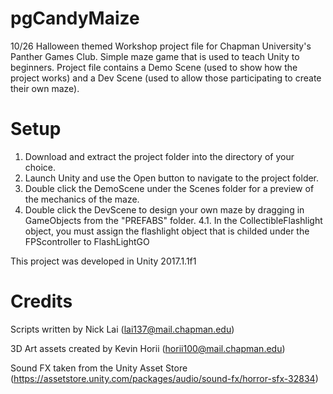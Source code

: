 # pgCandyMaize
10/26 Halloween themed Workshop project file for Chapman University's Panther Games Club. Simple maze game that is used to teach Unity to beginners. Project file contains a Demo Scene (used to show how the project works) and a Dev Scene (used to allow those participating to create their own maze).

# Setup
1. Download and extract the project folder into the directory of your choice.
2. Launch Unity and use the Open button to navigate to the project folder.
3. Double click the DemoScene under the Scenes folder for a preview of the mechanics of the maze.
4. Double click the DevScene to design your own maze by dragging in GameObjects from the "PREFABS" folder.
  4.1. In the CollectibleFlashlight object, you must assign the flashlight object that is childed under the FPScontroller to FlashLightGO

This project was developed in Unity 2017.1.1f1

# Credits
Scripts written by Nick Lai (lai137@mail.chapman.edu)

3D Art assets created by Kevin Horii (horii100@mail.chapman.edu)

Sound FX taken from the Unity Asset Store (https://assetstore.unity.com/packages/audio/sound-fx/horror-sfx-32834)
